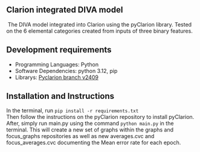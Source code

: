 ## Clarion integrated DIVA model
​
The DIVA model integrated into Clarion using the pyClarion library. Tested on the 6 elemental categories created from inputs of three binary features.
​
 ## Development requirements
  * Programming Languages: Python
  * Software Dependencies: python 3.12, pip
  * Librarys: [Pyclarion branch v2409](https://github.com/cmekik/pyClarion/tree/v2409)
    
 ## Installation and Instructions
 In the terminal, run `pip install -r requirements.txt`  
 Then follow the instructions on the pyClarion repository to install pyClarion. After, simply run main.py using the command `python main.py` in the terminal. This will create a new set of graphs within the graphs and focus_graphs repositories as well as new averages.cvc and focus_averages.cvc documenting the Mean error rate for each epoch. 
 
